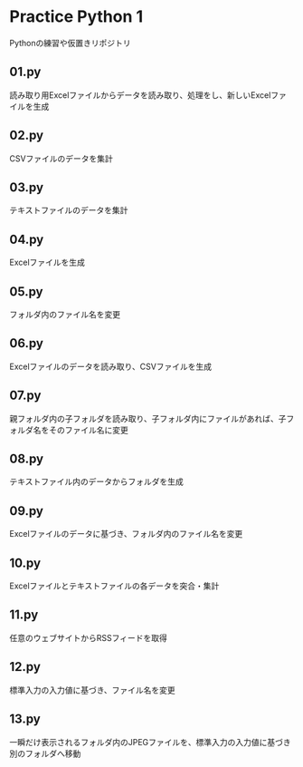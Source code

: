 # Practice Python 1
Pythonの練習や仮置きリポジトリ

## 01.py
読み取り用Excelファイルからデータを読み取り、処理をし、新しいExcelファイルを生成

## 02.py
CSVファイルのデータを集計

## 03.py
テキストファイルのデータを集計

## 04.py
Excelファイルを生成

## 05.py
フォルダ内のファイル名を変更

## 06.py
Excelファイルのデータを読み取り、CSVファイルを生成

## 07.py
親フォルダ内の子フォルダを読み取り、子フォルダ内にファイルがあれば、子フォルダ名をそのファイル名に変更

## 08.py
テキストファイル内のデータからフォルダを生成

## 09.py
Excelファイルのデータに基づき、フォルダ内のファイル名を変更

## 10.py
Excelファイルとテキストファイルの各データを突合・集計

## 11.py
任意のウェブサイトからRSSフィードを取得

## 12.py
標準入力の入力値に基づき、ファイル名を変更

## 13.py
一瞬だけ表示されるフォルダ内のJPEGファイルを、標準入力の入力値に基づき別のフォルダへ移動